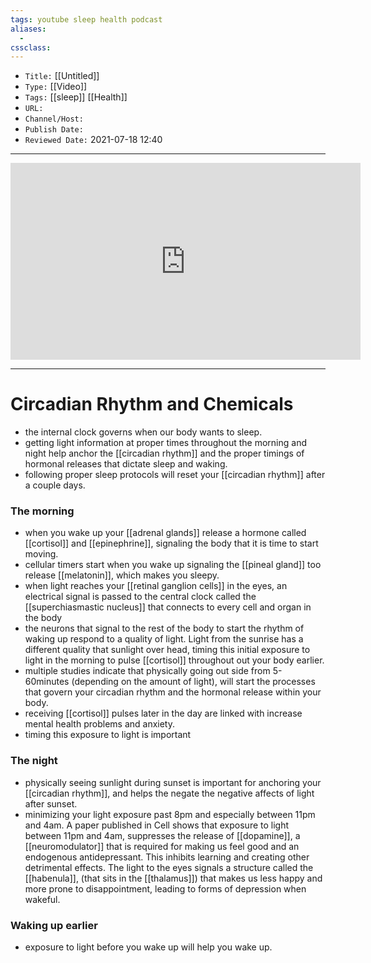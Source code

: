```yaml
---
tags: youtube sleep health podcast 
aliases: 
  - 
cssclass: 
---
```


- `Title:` [[Untitled]]
- `Type:` [[Video]]
- `Tags:` [[sleep]] [[Health]]
- `URL:` 
- `Channel/Host:` 
- `Publish Date:` 
- `Reviewed Date:` 2021-07-18 12:40

---

<center><iframe width="560" height="315" src="https://www.youtube.com/embed/nm1TxQj9IsQ" title="YouTube video player" frameborder="0" allow="accelerometer; autoplay; clipboard-write; encrypted-media; gyroscope; picture-in-picture" allowfullscreen></iframe></center>

---

# Circadian Rhythm and Chemicals
- the internal clock governs when our body wants to sleep.
- getting light information at proper times throughout the morning and night help anchor the [[circadian rhythm]] and the proper timings of hormonal releases that dictate sleep and waking.
- following proper sleep protocols will reset your [[circadian rhythm]] after a couple days.

### The morning
- when you wake up your [[adrenal glands]] release a hormone called [[cortisol]] and [[epinephrine]], signaling the body that it is time to start moving.
- cellular timers start when you wake up signaling the [[pineal gland]] too release [[melatonin]], which makes you sleepy.
- when light reaches your [[retinal ganglion cells]] in the eyes, an electrical signal is passed to the central clock called the [[superchiasmastic nucleus]] that connects to every cell and organ in the body
- the neurons that signal to the rest of the body to start the rhythm of waking up respond to a quality of light. Light from the sunrise has a different quality that sunlight over head, timing this initial exposure to light in the morning to pulse [[cortisol]] throughout out your body earlier. 
- multiple studies indicate that physically going out side from 5-60minutes (depending on the amount of light), will start the processes that govern your circadian rhythm and the hormonal release within your body.
- receiving [[cortisol]] pulses later in the day are linked with increase mental health problems and anxiety.
- timing this exposure to light is important 

### The night
- physically seeing sunlight during sunset is important for anchoring your [[circadian rhythm]], and helps the negate the negative affects of light after sunset.
- minimizing your light exposure past 8pm and especially between 11pm and 4am. A paper published in Cell shows that exposure to light between 11pm and 4am, suppresses the release of [[dopamine]], a [[neuromodulator]] that is required for making us feel good and an endogenous antidepressant. This inhibits learning and creating other detrimental effects. The light to the eyes signals a structure called the [[habenula]], (that sits in the [[thalamus]]) that makes us less happy and more prone to disappointment, leading to forms of depression when wakeful.

### Waking up earlier
- exposure to light before you wake up will help you wake up.